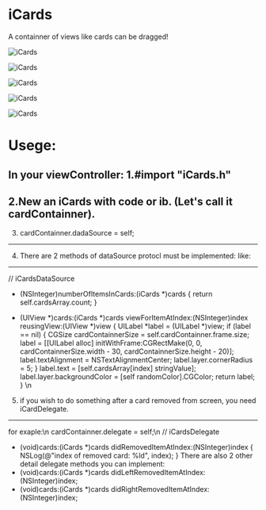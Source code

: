 # iCards
A containner of views like cards can be dragged!




![iCards](https://github.com/DingHub/iCards/blob/master/ScreenShort/0.png)

![iCards](https://github.com/DingHub/iCards/blob/master/ScreenShort/1.png)

![iCards](https://github.com/DingHub/iCards/blob/master/ScreenShort/2.png)

![iCards](https://github.com/DingHub/iCards/blob/master/ScreenShort/3.png)

![iCards](https://github.com/DingHub/iCards/blob/master/ScreenShort/4.png)


Usege:
===
In your viewController:
1.#import "iCards.h"
---
2.New an iCards with code or ib. (Let's call it cardContainner).
---
3. cardContainner.dadaSource = self;
---
4. There are 2 methods of dataSource protocl must be implemented:
  like:
---
// iCardsDataSource
- (NSInteger)numberOfItemsInCards:(iCards *)cards {
    return self.cardsArray.count;
}

- (UIView *)cards:(iCards *)cards viewForItemAtIndex:(NSInteger)index reusingView:(UIView *)view {
    UILabel *label = (UILabel *)view;
    if (label == nil) {
        CGSize cardContainnerSize = self.cardContainner.frame.size;
        label = [[UILabel alloc] initWithFrame:CGRectMake(0, 0, cardContainnerSize.width - 30, cardContainnerSize.height - 20)];
        label.textAlignment = NSTextAlignmentCenter;
        label.layer.cornerRadius = 5;
    }
    label.text = [self.cardsArray[index] stringValue];
    label.layer.backgroundColor = [self randomColor].CGColor;
    return label;
}
\n
5. if you wish to do something after a card removed from screen, you need iCardDelegate.
---
for exaple:\n
cardContainner.delegate = self;\n
// iCardsDelegate
- (void)cards:(iCards *)cards didRemovedItemAtIndex:(NSInteger)index {
    NSLog(@"index of removed card: %ld", index);
}
There are also 2 other detail delegate methods you can implement:
- (void)cards:(iCards *)cards didLeftRemovedItemAtIndex:(NSInteger)index;
- (void)cards:(iCards *)cards didRightRemovedItemAtIndex:(NSInteger)index;



